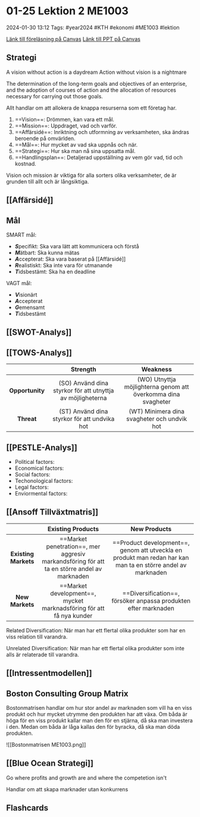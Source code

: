# 01-25 Lektion 2 ME1003

2024-01-30 13:12
Tags: #year2024 #KTH #ekonomi #ME1003 #lektion

[Länk till föreläsning på Canvas](https://canvas.kth.se/courses/44986/external_tools/2427)
[Länk till PPT på Canvas](https://canvas.kth.se/courses/44986/files/folder/2.%20F%C3%B6rel%C3%A4sningar?preview=7553917)

## Strategi

A vision without action is a daydream
Action without vision is a nightmare

The determination of the long-term goals and objectives of an enterprise, and the adoption of courses of action and the allocation of resources necessary for carrying out those goals.

Allt handlar om att allokera de knappa resurserna som ett företag har.

1. ==Vision==: Drömmen, kan vara ett mål.
2. ==Mission==: Uppdraget, vad och varför.
3. ==Affärsidé==: Inriktning och utformning av verksamheten, ska ändras beroende på omvärlden.
4. ==Mål==: Hur mycket av vad ska uppnås och när.
5. ==Strategi==: Hur ska man nå sina uppsatta mål.
6. ==Handlingsplan==: Detaljerad uppställning av vem gör vad, tid och kostnad.

Vision och mission är viktiga för alla sorters olika verksamheter, de är grunden till allt och är långsiktiga.

## [[Affärsidé]]

## Mål

SMART mål:

- ***S***pecifikt: Ska vara lätt att kommunicera och förstå
- ***M***ätbart: Ska kunna mätas
- ***A***ccepterat: Ska vara baserat på [[Affärsidé]]
- ***R***ealistiskt: Ska inte vara för utmanande
- ***T***idsbestämt: Ska ha en deadline

VAGT mål:

- ***V***isionärt
- ***A***ccepterat
- ***G***emensamt
- ***T***idsbestämt

## [[SWOT-Analys]]

## [[TOWS-Analys]]

|  | Strength | Weakness |
| :--: | :--: | :--: |
| **Opportunity** | (SO) Använd dina styrkor för att utnyttja av möjligheterna | (WO) Utnyttja möjlighterna genom att överkomma dina svagheter |
| **Threat** | (ST) Använd dina styrkor för att undvika hot | (WT) Minimera dina svagheter och undvik hot |

## [[PESTLE-Analys]]

- Political factors:
- Economical factors:
- Social factors:
- Techonological factors:
- Legal factors:
- Enviormental factors:

## [[Ansoff Tillväxtmatris]]

|  | Existing Products | New Products |
| :--: | :--: | :--: |
| **Existing Markets** | ==Market penetration==, mer aggresiv markandsföring för att ta en större andel av marknaden | ==Product development==, genom att utveckla en produkt man redan har kan man ta en större andel av marknaden |
| **New Markets** | ==Market development==, mycket marknadsföring för att få nya kunder | ==Diversification==, försöker anpassa produkten efter marknaden  |

Related Diversification: När man har ett flertal olika produkter som har en viss relation till varandra.

Unrelated Diversification: När man har ett flertal olika produkter som inte alls är relaterade till varandra.

## [[Intressentmodellen]]

## Boston Consulting Group Matrix

Bostonmatrisen handlar om hur stor andel av marknaden som vill ha en viss produkt och hur mycket utrymme den produkten har att växa. Om båda är höga för en viss produkt kallar man den för en stjärna, då ska man investera i den. Medan om båda är låga kallas den för byracka, då ska man döda produkten.

![[Bostonmatrisen ME1003.png]]

## [[Blue Ocean Strategi]]

Go where profits and growth are and where the competetion isn't

Handlar om att skapa marknader utan konkurrens

## Flashcards

